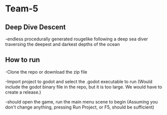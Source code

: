 # Team-5
## Deep Dive Descent
-endless procedurally generated rougelike following a deep sea diver traversing the deepest and darkest depths of the ocean


## How to run
-Clone the repo or download the zip file

-Import project to godot and select the .godot executable to run
(Would include the godot binary file in the repo, but it is too large. We would have to create a release.)

-should open the game, run the main menu scene to begin
(Assuming you don't change anything, pressing Run Project, or F5, should be sufficient)



